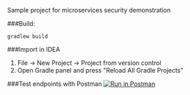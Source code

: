 
Sample project for microservices security demonstration

###Build:
```
gradlew build
```

###Import in IDEA
1. File -> New Project -> Project from version control
2. Open Gradle panel and press "Reload All Gradle Projects"

###Test endpoints with Postman
[![Run in Postman](https://run.pstmn.io/button.svg)](https://app.getpostman.com/run-collection/db6223ffdf81aa85d647?action=collection%2Fimport)
